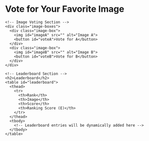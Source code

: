 <!DOCTYPE html>
<html lang="en">
<head>
  <meta charset="UTF-8">
  <meta name="viewport" content="width=device-width, initial-scale=1.0">
  <title>Interactive Image Rating and Leaderboard System</title>
  <link rel="stylesheet" href="ratestyles.css">
</head>
<body>
  <div class="container">
    <h1>Vote for Your Favorite Image</h1>

    <!-- Image Voting Section -->
    <div class="image-boxes">
      <div class="image-box">
        <img id="imageA" src="" alt="Image A">
        <button id="voteA">Vote for A</button>
      </div>
      <div class="image-box">
        <img id="imageB" src="" alt="Image B">
        <button id="voteB">Vote for B</button>
      </div>
    </div>

    <!-- Leaderboard Section -->
    <h2>Leaderboard</h2>
    <table id="leaderboard">
      <thead>
        <tr>
          <th>Rank</th>
          <th>Image</th>
          <th>Score</th>
          <th>Ranking Score (E)</th>
        </tr>
      </thead>
      <tbody>
        <!-- Leaderboard entries will be dynamically added here -->
      </tbody>
    </table>
  </div>

  <!-- JavaScript -->
  <script src="version.js"></script>
</body>
</html>
